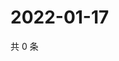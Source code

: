 # 2022-01-17

共 0 条

<!-- BEGIN WEIBO -->
<!-- 最后更新时间 Mon Jan 17 2022 22:00:54 GMT+0800 (China Standard Time) -->

<!-- END WEIBO -->
